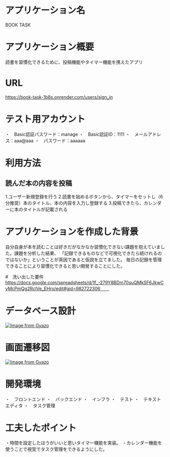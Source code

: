 # アプリケーション名

BOOK TASK

# アプリケーション概要

読書を習慣化できるために、投稿機能やタイマー機能を携えたアプリ

# URL

https://book-task-1b8s.onrender.com/users/sign_in

# テスト用アカウント

・　Basic認証パスワード：manage
・　Basic認証ID：1111
・　メールアドレス：aaa@aaa
・　パスワード：aaaaaa

# 利用方法

## 読んだ本の内容を投稿

1.ユーザー新規登録を行う
2.読書を始めるボタンから、タイマーをセットし（6分推奨）本のタイトル、本の内容を入力し登録する
3.投稿できたら、カレンダーに本のタイトルが記載される

# アプリケーションを作成した背景

自分自身が本を読むことは好きだがなかなか習慣化できない課題を抱えていました。課題を分析した結果、
「記録できるものなどで可視化できたら続けれるのではないか」ということが真因であると仮説を立てました。
毎日の記録を管理できることにより習慣化できると思い開発することにした。

#　洗い出した要件
  https://docs.google.com/spreadsheets/d/1f_-279Y8BDm70suQMkSF6JkwCyMcPmQg2RclVe_EHro/edit#gid=982722306　　

# データベース設計
[![Image from Gyazo](https://i.gyazo.com/902c925dfa7f060998a616a21b29eeb9.png)](https://gyazo.com/902c925dfa7f060998a616a21b29eeb9)

# 画面遷移図
[![Image from Gyazo](https://i.gyazo.com/45c9d4f59f54c7055c18df742a382d3c.png)](https://gyazo.com/45c9d4f59f54c7055c18df742a382d3c)

# 開発環境
・　フロントエンド
・　バックエンド
・　インフラ
・　テスト
・　テキストエディタ
・　タスク管理

# 工夫したポイント
・時間を設定したほうがいいと思いタイマー機能を実装。
・カレンダー機能を使うことで視覚でタスク管理をできるようにした。
